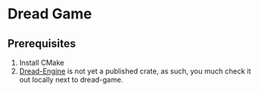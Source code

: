 # Dread Game

## Prerequisites

1. Install CMake
2. [Dread-Engine]() is not yet a published crate, as such, you much check it out locally next to dread-game.
